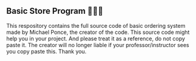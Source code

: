 ## Basic Store Program :rocket::rocket::rocket:

This respository contains the full source code of basic ordering system made by Michael Ponce, the creator of the code.
This source code might help you in your project. And please treat it as a reference, do not copy paste it. The
creator will no longer liable if your professor/instructor sees you copy paste this. Thank you.
